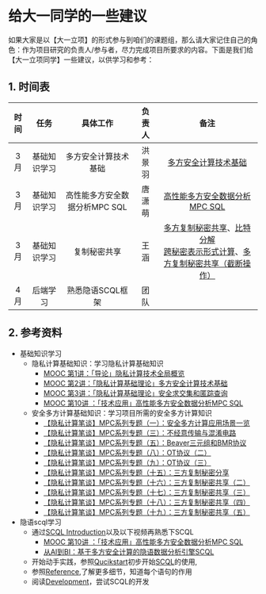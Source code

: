 # 给大一同学的一些建议

如果大家是以【大一立项】的形式参与到咱们的课题组，那么请大家记住自己的角色：作为项目研究的负责人/参与者，尽力完成项目所要求的内容。下面是我们给【大一立项同学】一些建议，以供学习和参考：

## 1. 时间表

|        时间      |     任务         |          具体工作               | 负责人     |备注   |
|       :--:       |     :--:        |        :--:                     |  :--:     |:--:  |
|        3月       |    基础知识学习  |   多方安全计算技术基础            |  洪景羽    |   [多方安全计算技术基础](https://github.com/Stu-Yang/HITSZ-SecurityGroup-MPC/blob/main/getting-started/firest-year-student-materials/%E5%A4%9A%E6%96%B9%E5%AE%89%E5%85%A8%E8%AE%A1%E7%AE%97%E6%8A%80%E6%9C%AF%E5%9F%BA%E7%A1%80.pptx)   |
|        3月       |    基础知识学习  |   高性能多方安全数据分析MPC SQL         |   唐潇萌   | [高性能多方安全数据分析 MPC SQL](https://github.com/Stu-Yang/HITSZ-SecurityGroup-MPC/blob/main/getting-started/firest-year-student-materials/%E9%AB%98%E6%80%A7%E8%83%BD%E5%A4%9A%E6%96%B9%E5%AE%89%E5%85%A8%E6%95%B0%E6%8D%AE%E5%88%86%E6%9E%90%20MPC%20%20SQL.pptx)    |
|        3月       |    基础知识学习  |      复制秘密共享                |   王涵     |[多方复制秘密共享](https://github.com/Stu-Yang/HITSZ-SecurityGroup-MPC/blob/main/getting-started/firest-year-student-materials/%E5%A4%9A%E6%96%B9%E5%A4%8D%E5%88%B6%E7%A7%98%E5%AF%86%E5%85%B1%E4%BA%AB.pdf)、[比特分解](https://github.com/Stu-Yang/HITSZ-SecurityGroup-MPC/blob/main/getting-started/firest-year-student-materials/%E6%AF%94%E7%89%B9%E5%88%86%E8%A7%A3.pdf) <br> [跨秘密表示形式计算](https://github.com/Stu-Yang/HITSZ-SecurityGroup-MPC/blob/main/getting-started/firest-year-student-materials/%E8%B7%A8%E7%A7%98%E5%AF%86%E8%A1%A8%E7%A4%BA%E5%BD%A2%E5%BC%8F%E8%AE%A1%E7%AE%97.pdf)、[多方复制秘密共享（截断操作）](https://github.com/Stu-Yang/HITSZ-SecurityGroup-MPC/blob/main/getting-started/firest-year-student-materials/%E5%A4%9A%E6%96%B9%E5%A4%8D%E5%88%B6%E7%A7%98%E5%AF%86%E5%85%B1%E4%BA%AB%EF%BC%88%E6%88%AA%E6%96%AD%E6%93%8D%E4%BD%9C%EF%BC%89.pdf)|
|     4月            |后端学习              |             熟悉隐语SCQL框架    |  团队||
## 2. 参考资料

+ 基础知识学习
  + 隐私计算基础知识：学习隐私计算基础知识
    + [MOOC 第1讲：「导论」隐私计算技术全局概览](https://www.bilibili.com/video/BV1d14y1J72B/?spm_id_from=333.999.0.0&vd_source=45400e58cd0ed58d7605745553c0f81e)
    + [MOOC 第2讲：「隐私计算基础理论」多方安全计算技术基础](https://www.bilibili.com/video/BV1BG411M7qS/?spm_id_from=333.788&vd_source=e7621c4c2addfc5cf23ee5974a5d337a)
    + [MOOC 第3讲：「隐私计算基础理论」安全求交集和匿踪查询](https://www.bilibili.com/video/BV1oW4y1H7rL/?spm_id_from=333.788&vd_source=e7621c4c2addfc5cf23ee5974a5d337a)
    + [MOOC 第10讲 ：「技术应用」高性能多方安全数据分析MPC SQL](https://www.bilibili.com/video/BV1WR4y1C7bA/?spm_id_from=333.788&vd_source=e7621c4c2addfc5cf23ee5974a5d337a)
  + 安全多方计算基础知识：学习项目所需的安全多方计算知识
    + [【隐私计算笔谈】MPC系列专题（一）：安全多方计算应用场景一览](https://blog.csdn.net/Matrix_element/article/details/117355498)
    + [【隐私计算笔谈】MPC系列专题（三）：不经意传输与混淆电路](https://blog.csdn.net/Matrix_element/article/details/117481369)
    + [【隐私计算笔谈】MPC系列专题（五）：Beaver三元组和BMR协议](https://blog.csdn.net/Matrix_element/article/details/117788407)
    + [【隐私计算笔谈】MPC系列专题（八）：OT协议（二）](https://blog.csdn.net/Matrix_element/article/details/118120744)
    + [【隐私计算笔谈】MPC系列专题（九）：OT协议（三）](https://blog.csdn.net/Matrix_element/article/details/118121020)
    + [【隐私计算笔谈】MPC系列专题（十五）：三方复制秘密分享](https://blog.csdn.net/Matrix_element/article/details/119190983)
    + [【隐私计算笔谈】MPC系列专题（十六）：三方复制秘密共享（二）](https://blog.csdn.net/Matrix_element/article/details/119332270)
    + [【隐私计算笔谈】MPC系列专题（十七）：三方复制秘密共享（三）](https://blog.csdn.net/Matrix_element/article/details/119331429)
    + [【隐私计算笔谈】MPC系列专题（十八）：三方复制秘密共享（四）](https://blog.csdn.net/Matrix_element/article/details/119613604)
    + [【隐私计算笔谈】MPC系列专题（十九）：三方复制秘密共享（五）](https://blog.csdn.net/Matrix_element/article/details/119909871)
+ 隐语scql学习
  + 通过[SCQL Introduction](https://www.secretflow.org.cn/docs/scql/en/getting_started/scql_intro.html)以及以下视频再熟悉下SCQL
    + [MOOC 第10讲 ：「技术应用」高性能多方安全数据分析MPC SQL](https://www.bilibili.com/video/BV1WR4y1C7bA/?spm_id_from=333.788&vd_source=e7621c4c2addfc5cf23ee5974a5d337a)
    + [从AI到BI：基于多方安全计算的隐语数据分析引擎SCQL](https://www.bilibili.com/video/BV18h41137Pg/?vd_source=e7621c4c2addfc5cf23ee5974a5d337a)
  + 开始动手实践，参照[Qucikstart](https://www.secretflow.org.cn/docs/scql/en/getting_started/quickstart.html)初步开始[SCQL](https://github.com/secretflow/scql)的使用,
  + 参照[Reference](https://www.secretflow.org.cn/docs/scql/en/reference/index.html),了解更多细节，知道每个语句的作用
  + 阅读[Development](https://www.secretflow.org.cn/docs/scql/en/development/index.html)，尝试SCQL的开发
